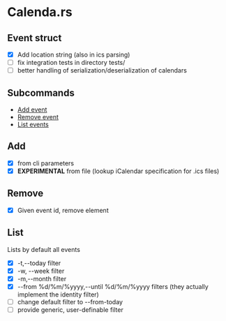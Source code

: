 # Calenda.rs
## Event struct
 - [x] Add location string (also in ics parsing)
 - [ ] fix integration tests in directory tests/
 - [ ] better handling of serialization/deserialization of calendars
## Subcommands
 - [Add event](#add)
 - [Remove event](#remove)
 - [List events](#list)
## Add
 - [x] from cli parameters
 - [x] **EXPERIMENTAL** from file (lookup iCalendar specification for .ics files)
## Remove
 - [x] Given event id, remove element
## List
Lists by default all events
 - [x] -t,--today filter
 - [x] -w, --week filter
 - [x] -m,--month filter
 - [x] --from %d/%m/%yyyy,--until %d/%m/%yyyy filters (they actually implement the identity filter)
 - [ ] change default filter to --from-today
 - [ ] provide generic, user-definable filter